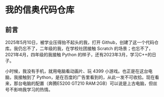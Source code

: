 # 我的信奥代码仓库

## 前言

2025年5月10日，被学业压得抬不起头的我，打开 Github，创建了这一个代码仓库。我仍忘不了，二年级的我，在学校社团接触 Scratch 的场景；也忘不了，2021年4月，四年级的我接触 Python 的样子，还有2023年3月，学习C++的日子。

小时候，我没有手机，就用电脑看动画片、玩 4399 小游戏。也正是在这台电脑，我接触到了 Python，是在百度的广告里看到的，从此一发不可收拾。现在看来，那台电脑的配置（奔腾E5200 GT210 RAM:2GB）可以说是上古电脑，但丝号不影响我学习的热情。

